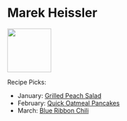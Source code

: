 # Marek Heissler

<img src="http://api.adorable.io/avatars/100/cubapud%40flavor.magazine" height="100" width="100" />

Recipe Picks:

- January: [Grilled Peach Salad](../recipe/jan/grilled-peach-salad.md)
- February: [Quick Oatmeal Pancakes](../recipe/feb/quick-oatmeal-pancakes)
- March: [Blue Ribbon Chili](../recipe/mar/Blue-Ribbon-Chili.md)
